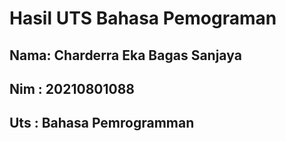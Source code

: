 # Hasil UTS Bahasa Pemograman

## Nama: Charderra Eka Bagas Sanjaya
## Nim : 20210801088
## Uts : Bahasa Pemrogramman
